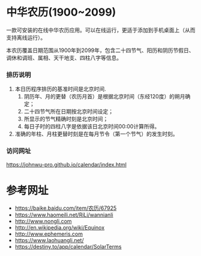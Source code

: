 # 中华农历(1900~2099)

一款可安装的在线中华农历应用。可以在线运行，更适于添加到手机桌面上（从而支持离线运行）。

本农历覆盖日期范围从1900年到2099年，包含二十四节气、阳历和阴历节假日、调休和调班、属相、天干地支、四柱八字等信息。

### 排历说明
1. 本日历程序排历的基准时间是北京时间.
   1. 阴历年、月的更替（农历月首）是根据北京时间（东经120度）的朔月确定；
   1. 二十四节气所在日期按北京时间设定；
   1. 所显示的节气精确时刻是北京时间；
   1. 每日子时的四柱八字是依据该日北京时间00:00计算所得。
1. 准确的年柱、月柱更替时刻是在每月节令（第一个节气）的发生时刻。

### 访问网址
https://johnwu-pro.github.io/calendar/index.html

# 参考网址
+ https://baike.baidu.com/item/农历/67925
+ https://www.haomeili.net/RiLi/wannianli
+ http://www.nongli.com
+ http://en.wikipedia.org/wiki/Equinox
+ http://www.ephemeris.com
+ https://www.laohuangli.net/
+ https://destiny.to/app/calendar/SolarTerms
